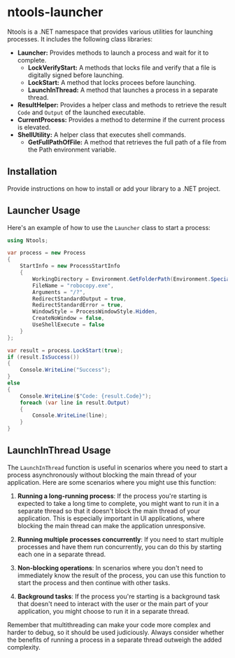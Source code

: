 # ntools-launcher

Ntools is a .NET namespace that provides various utilities for launching processes. It includes the following class libraries:

- **Launcher:** Provides methods to launch a process and wait for it to complete.
    - **LockVerifyStart:** A methods that locks file and verify that a file is digitally signed before launching.
    - **LockStart:** A method that locks procees before launching.
    - **LaunchInThread:** A method that launches a process in a separate thread.
- **ResultHelper:** Provides a helper class and methods to retrieve the result `Code` and `Output` of the launched executable.
- **CurrentProcess:** Provides a method to determine if the current process is elevated.
- **ShellUtility:** A helper class that executes shell commands.
    - **GetFullPathOfFile:** A method that retrieves the full path of a file from the Path environment variable.


## Installation

Provide instructions on how to install or add your library to a .NET project.

## Launcher Usage

Here's an example of how to use the `Launcher` class to start a process:

```csharp
using Ntools;

var process = new Process
{
    StartInfo = new ProcessStartInfo
    {
        WorkingDirectory = Environment.GetFolderPath(Environment.SpecialFolder.System),
        FileName = "robocopy.exe",
        Arguments = "/?",
        RedirectStandardOutput = true,
        RedirectStandardError = true,
        WindowStyle = ProcessWindowStyle.Hidden,
        CreateNoWindow = false,
        UseShellExecute = false
    }
};

var result = process.LockStart(true);
if (result.IsSuccess())
{
    Console.WriteLine("Success");
}
else
{
    Console.WriteLine($"Code: {result.Code}");
    foreach (var line in result.Output)
    {
        Console.WriteLine(line);
    }
}
```
## LaunchInThread Usage
The `LaunchInThread` function is useful in scenarios where you need to start a process asynchronously without blocking the main thread of your application. Here are some scenarios where you might use this function:

1. **Running a long-running process**: If the process you're starting is expected to take a long time to complete, you might want to run it in a separate thread so that it doesn't block the main thread of your application. This is especially important in UI applications, where blocking the main thread can make the application unresponsive.

2. **Running multiple processes concurrently**: If you need to start multiple processes and have them run concurrently, you can do this by starting each one in a separate thread.

3. **Non-blocking operations**: In scenarios where you don't need to immediately know the result of the process, you can use this function to start the process and then continue with other tasks.

4. **Background tasks**: If the process you're starting is a background task that doesn't need to interact with the user or the main part of your application, you might choose to run it in a separate thread.

Remember that multithreading can make your code more complex and harder to debug, so it should be used judiciously. Always consider whether the benefits of running a process in a separate thread outweigh the added complexity.
